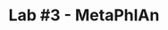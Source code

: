 ---
layout: default
title: "Lab #3 - MetaPhlAn"
lab_num: 3
is_lab: true
remote_url: https://bitbucket.org/biobakery/biobakery/wiki/metaphlan2
---